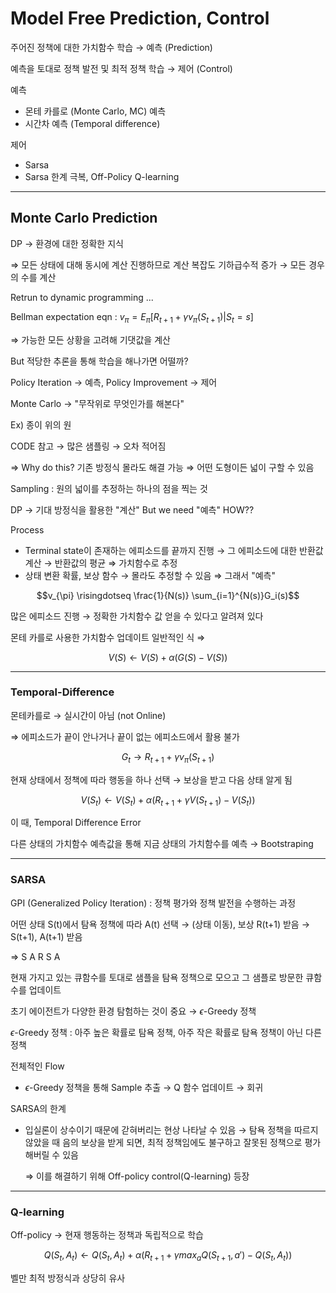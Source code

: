 # Model Free Prediction, Control

주어진 정책에 대한 가치함수 학습 → 예측 (Prediction)

예측을 토대로 정책 발전 및 최적 정책 학습 → 제어 (Control)

예측

- 몬테 카를로 (Monte Carlo, MC) 예측
- 시간차 예측 (Temporal difference)

제어

- Sarsa
- Sarsa 한계 극복, Off-Policy Q-learning

---

## Monte Carlo Prediction

DP → 환경에 대한 정확한 지식

⇒ 모든 상태에 대해 동시에 계산 진행하므로 계산 복잡도 기하급수적 증가 → 모든 경우의 수를 계산

Retrun to dynamic programming ...

Bellman expectation eqn : $v_{\pi} = E_{\pi}[R_{t+1} + \gamma v_{\pi}(S_{t+1})|S_t=s]$

⇒ 가능한 모든 상황을 고려해 기댓값을 계산

But 적당한 추론을 통해 학습을 해나가면 어떨까?

Policy Iteration → 예측, Policy Improvement → 제어

Monte Carlo → "무작위로 무엇인가를 해본다"

Ex) 종이 위의 원

CODE 참고 → 많은 샘플링 → 오차 적어짐

⇒ Why do this? 기존 방정식 몰라도 해결 가능 ⇒ 어떤 도형이든 넓이 구할 수 있음

Sampling : 원의 넓이를 추정하는 하나의 점을 찍는 것

DP → 기대 방정식을 활용한 "계산" But we need "예측" HOW??

Process

- Terminal state이 존재하는 에피소드를 끝까지 진행 → 그 에피소드에 대한 반환값 계산 → 반환값의 평균 ⇒ 가치함수로 추정
- 상태 변환 확률, 보상 함수 → 몰라도 추정할 수 있음 ⇒ 그래서 "예측"

$$v_{\pi} \risingdotseq \frac{1}{N(s)} \sum_{i=1}^{N(s)}G_i(s)$$

많은 에피소드 진행 → 정확한 가치함수 값 얻을 수 있다고 알려져 있다

몬테 카를로 사용한 가치함수 업데이트 일반적인 식 ⇒

$$V(S) \leftarrow V(S) + \alpha (G(S) - V(S))$$

---

### Temporal-Difference

몬테카를로 → 실시간이 아님 (not Online)

⇒ 에피소드가 끝이 안나거나 끝이 없는 에피소드에서 활용 불가

$$G_t \rightarrow R_{t+1} + \gamma v_{\pi}(S_{t+1})$$

현재 상태에서 정책에 따라 행동을 하나 선택 → 보상을 받고 다음 상태 알게 됨

$$V(S_t)\leftarrow V(S_t) + \alpha(R_{t+1} + \gamma V(S_{t+1}) - V(S_t))$$

이 때, Temporal Difference Error

다른 상태의 가치함수 예측값을 통해 지금 상태의 가치함수를 예측 → Bootstraping

---

### SARSA

GPI (Generalized Policy Iteration) : 정책 평가와 정책 발전을 수행하는 과정

어떤 상태 S(t)에서 탐욕 정책에 따라 A(t) 선택 → (상태 이동), 보상 R(t+1) 받음 → S(t+1), A(t+1) 받음

⇒ S A R S A

현재 가지고 있는 큐함수를 토대로 샘플을 탐욕 정책으로 모으고 그 샘플로 방문한 큐함수를 업데이트

초기 에이전트가 다양한 환경 탐험하는 것이 중요 → $\epsilon$-Greedy 정책

$\epsilon$-Greedy 정책 : 아주 높은 확률로 탐욕 정책, 아주 작은 확률로 탐욕 정책이 아닌 다른 정책

전체적인 Flow

- $\epsilon$-Greedy 정책을 통해 Sample 추출 → Q 함수 업데이트 → 회귀

SARSA의 한계

- 입실론이 상수이기 때문에 갇혀버리는 현상 나타날 수 있음 → 탐욕 정책을 따르지 않았을 때 음의 보상을 받게 되면, 최적 정책임에도 불구하고 잘못된 정책으로 평가해버릴 수 있음

    ⇒ 이를 해결하기 위해 Off-policy control(Q-learning) 등장

---

### Q-learning

Off-policy → 현재 행동하는 정책과 독립적으로 학습

$$Q(S_t, A_t) \leftarrow Q(S_t, A_t) + \alpha(R_{t+1} + \gamma max_{a}Q(S_{t+1}, a') - Q(S_t, A_t))$$

벨만 최적 방정식과 상당히 유사